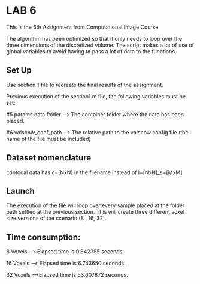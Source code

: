 # LAB 6

This is the 6th Assignment from Computational Image Course

The algorithm has been optimized so that it only needs to loop over the three dimensions of the discretized volume.
The script makes a lot of use of global variables to avoid having to pass a lot of data to the functions.


## Set Up

Use section 1 file to recreate the final results of the assignment.

Previous execution of the section1.m file, the following variables must be set: 

#5 params.data.folder --> The container folder where the data has been placed.

#6 volshow_conf_path --> The relative path to the volshow config file (the name of the file must be included)

## Dataset nomenclature

confocal data has c=[NxN] in the filename instead of l=[NxN]_s=[MxM]


## Launch

The execution of the file will loop over every sample placed at the folder path settled at the previous section.
This will create three different voxel size versions of the scenario (8 , 16, 32).


## Time consumption:

8 Voxels --> Elapsed time is 0.842385 seconds.

16 Voxels --> Elapsed time is 6.743650 seconds.

32 Voxels -->Elapsed time is 53.607872 seconds.
